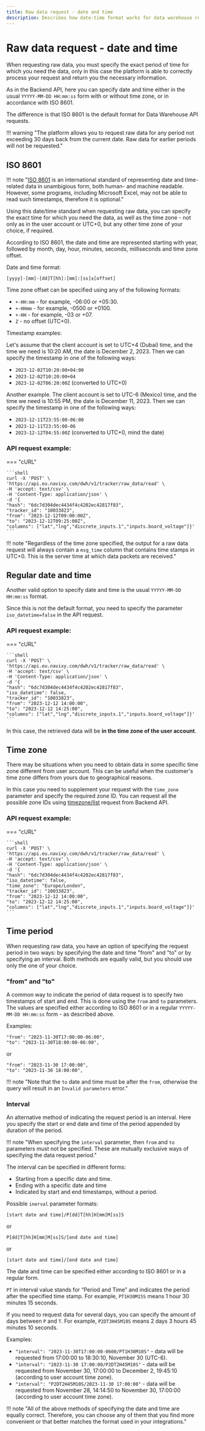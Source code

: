 ```yaml
---
title: Raw data request - date and time
description: Describes how date-time format works for data warehouse requests. 
---
```


# Raw data request - date and time

When requesting raw data, you must specify the exact period of time for which you need the data, only in this case the 
platform is able to correctly process your request and return you the necessary information.

As in the Backend API, here you can specify date and time either in the usual `YYYYY-MM-DD HH:mm:ss` form with or without 
time zone, or in accordance with ISO 8601.

The difference is that ISO 8601 is the default format for Data Warehouse API requests.

!!! warning "The platform allows you to request raw data for any period not exceeding 30 days back from the current date. Raw data for earlier periods will not be requested."

## ISO 8601

!!! note "[ISO 8601](https://www.iso.org/iso-8601-date-and-time-format.html) is an international standard of representing date and time-related data in unambigious form, both human- and machine readable. However, some programs, including Microsoft Excel, may not be able to read such timestamps, therefore it is optional."

Using this date/time standard when requesting raw data, you can specify the exact time for which you need the data, as 
well as the time zone - not only as in the user account or UTC+0, but any other time zone of your choice, if required.

According to ISO 8601, the date and time are represented starting with year, followed by month, day, hour, minutes, 
seconds, milliseconds and time zone offset.

Date and time format:

```
[yyyy]-[mm]-[dd]T[hh]:[mm]:[ss]±[offset]
```

Time zone offset can be specified using any of the following formats:

* `+-HH:mm` - for example, -06:00 or +05:30. 
* `+-HHmm` - for example, -0500 or +0100.
* `+-HH` - for example, -03 or +07.
* `Z` - no offset (UTC+0).

Timestamp examples:

Let's assume that the client account is set to UTC+4 (Dubai) time, and the time we need is 10:20 AM, the date is 
December 2, 2023. Then we can specify the timestamp in one of the following ways:

* `2023-12-02T10:20:00+04:00`
* `2023-12-02T10:20:00+04`
* `2023-12-02T06:20:00Z` (converted to UTC+0)

Another example. The client account is set to UTC-6 (Mexico) time, and the time we need is 10:55 PM, the date is 
December 11, 2023. Then we can specify the timestamp in one of the following ways:

* `2023-12-11T23:55:00-06:00`
* `2023-12-11T23:55:00-06`
* `2023-12-12T04:55:00Z` (converted to UTC+0, mind the date)

### API request example:

=== "cURL"

    ```shell
    curl -X 'POST' \
    'https://api.eu.navixy.com/dwh/v1/tracker/raw_data/read' \
    -H 'accept: text/csv' \
    -H 'Content-Type: application/json' \
    -d '{
    "hash": "6dc7d304dec4434f4c4202ec42817f83",
    "tracker_id": "10033823",
    "from": "2023-12-12T09:00:00Z",
    "to": "2023-12-12T09:25:00Z",
    "columns": ["lat","lng","discrete_inputs.1","inputs.board_voltage"]}'
    ```

!!! note "Regardless of the time zone specified, the output for a raw data request will always contain a `msg_time` column that contains time stamps in UTC+0. This is the server time at which data packets are received."

## Regular date and time

Another valid option to specify date and time is the usual `YYYYY-MM-DD HH:mm:ss` format.

Since this is not the default format, you need to specify the parameter `iso_datetime=false` in the API request.

### API request example:

=== "cURL"

    ```shell
    curl -X 'POST' \
    'https://api.eu.navixy.com/dwh/v1/tracker/raw_data/read' \
    -H 'accept: text/csv' \
    -H 'Content-Type: application/json' \
    -d '{
    "hash": "6dc7d304dec4434f4c4202ec42817f83",
    "iso_datetime": false,
    "tracker_id": "10033823",
    "from": "2023-12-12 14:00:00",
    "to": "2023-12-12 14:25:00",
    "columns": ["lat","lng","discrete_inputs.1","inputs.board_voltage"]}'
    ```

In this case, the retrieved data will be **in the time zone of the user account**.

## Time zone

There may be situations when you need to obtain data in some specific time zone different from user account. This can be
useful when the customer's time zone differs from yours due to geographical reasons.

In this case you need to supplement your request with the `time_zone` parameter and specify the required zone ID. You can 
request all the possible zone IDs using [timezone/list](../../backend-api/resources/commons/timezone.md) request from 
Backend API.

### API request example:

=== "cURL"

    ```shell
    curl -X 'POST' \
    'https://api.eu.navixy.com/dwh/v1/tracker/raw_data/read' \
    -H 'accept: text/csv' \
    -H 'Content-Type: application/json' \
    -d '{
    "hash": "6dc7d304dec4434f4c4202ec42817f83",
    "iso_datetime": false,
    "time_zone": "Europe/London",
    "tracker_id": "10033823",
    "from": "2023-12-12 14:00:00",
    "to": "2023-12-12 14:25:00",
    "columns": ["lat","lng","discrete_inputs.1","inputs.board_voltage"]}'
    ```

## Time period

When requesting raw data, you have an option of specifying the request period in two ways: by specifying the date and 
time "from" and "to" or by specifying an interval. Both methods are equally valid, but you should use only the one of 
your choice.

### "from" and "to"

A common way to indicate the period of data request is to specify two timestamps of start and end. This is done using 
the `from` and `to` parameters. The values are specified either according to ISO 8601 or in a regular 
`YYYYY-MM-DD HH:mm:ss` form - as described above.

Examples: 

```
"from": "2023-11-30T17:00:00-06:00",
"to": "2023-11-30T18:00:00-06:00",
```

or

```
"from": "2023-11-30 17:00:00",
"to": "2023-11-30 18:00:00",
```

!!! note "Note that the `to` date and time must be after the `from`, otherwise the query will result in an `Invalid parameters` error."

### Interval

An alternative method of indicating the request period is an interval. Here you specify the start or end date and time 
of the period appended by duration of the period. 

!!! note "When specifying the `interval` parameter, then `from` and `to` parameters must not be specified. These are mutually exclusive ways of specifying the data request period."

The interval can be specified in different forms:

* Starting from a specific date and time. 
* Ending with a specific date and time 
* Indicated by start and end timestamps, without a period.

Possible `inerval` parameter formats:

```
[start date and time]/P[dd]T[hh]H[mm]M[ss]S
```

or 

```
P[dd]T[hh]H[mm]M[ss]S/[end date and time]
```

or

```
[start date and time]/[end date and time]
```

The date and time can be specified either according to ISO 8601 or in a regular form.

`PT` in interval value stands for “Period and Time” and indicates the period after the specified time stamp. 
For example, `PT1H30M15S` means 1 hour 30 minutes 15 seconds.

If you need to request data for several days, you can specify the amount of days between `P` and `T`. 
For example, `P2DT3H45M10S` means 2 days 3 hours 45 minutes 10 seconds.

Examples:

* `"interval": "2023-11-30T17:00:00-0600/PT1H30M10S"` - data will be requested from 17:00:00 to 18:30:10, November 30 (UTC-6).
* `"interval": "2023-11-30 17:00:00/P2DT2H45M10S"` - data will be requested from November 30, 17:00:00 to December 2, 19:45:10 (according to user account time zone).
* `"interval": "P2DT2H45M10S/2023-11-30 17:00:00"` - data will be requested from November 28, 14:14:50 to November 30, 17:00:00 (according to user account time zone).

!!! note "All of the above methods of specifying the date and time are equally correct. Therefore, you can choose any of them that you find more convenient or that better matches the format used in your integrations."